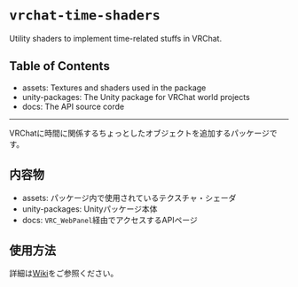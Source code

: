 # `vrchat-time-shaders`
Utility shaders to implement time-related stuffs in VRChat.

## Table of Contents
- assets: Textures and shaders used in the package
- unity-packages: The Unity package for VRChat world projects
- docs: The API source corde

---

VRChatに時間に関係するちょっとしたオブジェクトを追加するパッケージです。

## 内容物
- assets: パッケージ内で使用されているテクスチャ・シェーダ
- unity-packages: Unityパッケージ本体
- docs: `VRC_WebPanel`経由でアクセスするAPIページ

## 使用方法
詳細は[Wiki](wiki)をご参照ください。
